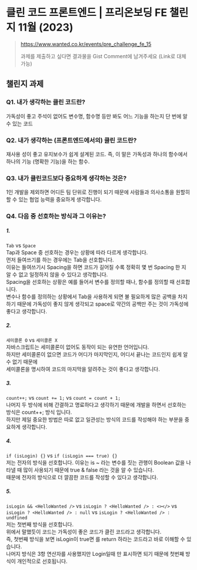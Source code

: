 # 클린 코드 프론트엔드 | 프리온보딩 FE 챌린지 11월 (2023)

>https://www.wanted.co.kr/events/pre_challenge_fe_15
>
>과제를 제출하고 싶다면 결과물을 Gist Comment에 남겨주세요 (Link로 대체 가능)

## 챌린지 과제

### Q1. 내가 생각하는 클린 코드란?

가독성이 좋고 주석이 없어도 변수명, 함수명 등만 봐도 어느 기능을 하는지 단 번에 알 수 있는 코드

### Q2. 내가 생각하는 (프론트엔드에서의) 클린 코드란?

재사용 성이 좋고 유지보수가 쉽게 설계된 코드. 즉, 이 말은 가독성과 하나의 함수에서 하나의 기능 (명확한 기능)을 하는 함수.

### Q3. 내가 클린코드보다 중요하게 생각하는 것은?

1인 개발을 제외하면 어디든 팀 단위로 진행이 되기 때문에 사람들과 의사소통을 원할히 할 수 있는 협업 능력을 중요하게 생각합니다.


### Q4. 다음 중 선호하는 방식과 그 이유는?

##### 1.

`Tab` vs `Space`<br/>
Tap과 Space 중 선호하는 경우는 상황에 따라 다르게 생각합니다.<br/>
먼저 들여쓰기를 하는 경우에는 Tab을 선호합니다.<br/>
이유는 들여쓰기시 Spacing을 하면 코드가 길어질 수록 정확히 몇 번 Spacing 한 지 알 수 없고 일정하지 않을 수 있다고 생각합니다.<br/>
Spacing을 선호하는 상황은 예를 들어서 변수를 정의할 때나, 함수를 정의할 때 선호합니다.<br/>
변수나 함수를 정의하는 상황에서 Tab을 사용하게 되면 불 필요하게 많은 공백을 차지하기 때문에 가독성이 좋지 않게 생각되고 space로 약간의 공백만 주는 것이 가독성에
좋다고 생각합니다.

##### 2.

`세미콜론 O` vs `세미콜론 X`<br/>
자바스크립트는 세미콜론이 없어도 동작이 되는 유연한 언어입니다.<br/>
하지만 세미콜론이 없으면 코드가 어디가 마지막인지, 어디서 끝나는 코드인지 쉽게 알 수 없기 때문에<br/>
세미콜론을 명시하여 코드의 마지막을 알려주는 것이 좋다고 생각합니다.

##### 3.

`count++;` vs `count += 1;` vs `count = count + 1;`<br/>
나머지 두 방식에 비해 간결하고 명료하다고 생각하기 때문에 개발을 하면서 선호하는 방식은 count++; 방식 입니다.<br/>
하지만 제일 중요한 방법은 따로 없고 일관성는 방식의 코드를 작성해야 하는 부분을 중요하게 생각합니다.<br/>

##### 4.

`if (isLogin) {}` vs `if (isLogin === true) {}`<br/>
저는 전자의 방식을 선호합니다.
이유는 is ~ 라는 변수를 짓는 관행이 Boolean 값을 나타낼 때 많이 사용되기 때문에 true & false 라는 것을 알 수 있습니다.<br/>
때문에 전자의 방식으로 더 깔끔한 코드를 작성할 수 있다고 생각합니다.

##### 5.

`isLogin && <HelloWanted />` vs `isLogin ? <HelloWanted /> : <></>` vs `isLogin ? <HelloWanted /> : null` vs `isLogin ? <HelloWanted /> : undfined`<br/>
저는 첫번째 방식을 선호합니다.<br/>
위에서 말했듯이 코드는 가독성이 좋은 코드가 클린 코드라고 생각합니다.<br/>
즉, 첫번째 방식을 보면 isLogin이 true면 <HelloWanted />를 return 하라는 코드라고 바로 이해할 수 있습니다.<br/>
나머지 방식은 3항 연산자를 사용했지만 Login일때 <HelloWanted />만 표시하면 되기 때문에 첫번째 방식이 개인적으로 선호됩니다.
